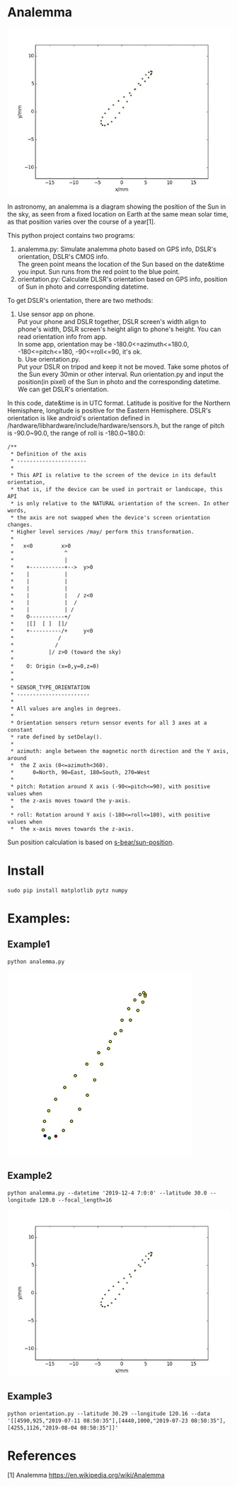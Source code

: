 # Analemma
  
![alt example2](https://raw.githubusercontent.com/weishuyin/analemma/master/img/example2.png "example2")  
  
In astronomy, an analemma is a diagram showing the position of the Sun in the sky, as seen from a fixed location on Earth at the same mean solar time, as that position varies over the course of a year[1].  
  
This python project contains two programs:  
1. analemma.py: Simulate analemma photo based on GPS info, DSLR's orientation, DSLR's CMOS info.  
The green point means the location of the Sun based on the date&time you input. Sun runs from the red point to the blue point.  
2. orientation.py: Calculate DLSR's orientation based on GPS info, position of Sun in photo and corresponding datetime.  
  
To get DSLR's orientation, there are two methods:  
1. Use sensor app on phone.  
	Put your phone and DSLR together, DSLR screen's width align to phone's width, DSLR screen's height align to phone's height. You can read orientation info from app.  
	In some app, orientation may be -180.0<=azimuth<=180.0, -180<=pitch<=180, -90<=roll<=90, it's ok.  
b. Use orientation.py.  
	Put your DSLR on tripod and keep it not be moved. Take some photos of the Sun every 30min or other interval. Run orientation.py and input the position(in pixel) of the Sun in photo and the corresponding datetime. We can get DSLR's orientation.  
  
In this code, date&time is in UTC format. Latitude is positive for the Northern Hemisphere, longitude is positive for the Eastern Hemisphere. DSLR's orientation is like android's orientation defined in /hardware/libhardware/include/hardware/sensors.h, but the range of pitch is -90.0~90.0, the range of roll is -180.0~180.0:
```
/**
 * Definition of the axis
 * ----------------------
 *
 * This API is relative to the screen of the device in its default orientation,
 * that is, if the device can be used in portrait or landscape, this API
 * is only relative to the NATURAL orientation of the screen. In other words,
 * the axis are not swapped when the device's screen orientation changes.
 * Higher level services /may/ perform this transformation.
 *
 *   x<0         x>0
 *                ^
 *                |
 *    +-----------+-->  y>0
 *    |           |
 *    |           |
 *    |           |
 *    |           |   / z<0
 *    |           |  /
 *    |           | /
 *    O-----------+/
 *    |[]  [ ]  []/
 *    +----------/+     y<0
 *              /
 *             /
 *           |/ z>0 (toward the sky)
 *
 *    O: Origin (x=0,y=0,z=0)
 *
 *
 * SENSOR_TYPE_ORIENTATION
 * -----------------------
 * 
 * All values are angles in degrees.
 * 
 * Orientation sensors return sensor events for all 3 axes at a constant
 * rate defined by setDelay().
 *
 * azimuth: angle between the magnetic north direction and the Y axis, around 
 *  the Z axis (0<=azimuth<360).
 *      0=North, 90=East, 180=South, 270=West
 * 
 * pitch: Rotation around X axis (-90<=pitch<=90), with positive values when
 *  the z-axis moves toward the y-axis.
 *
 * roll: Rotation around Y axis (-180<=roll<=180), with positive values when
 *  the x-axis moves towards the z-axis.
```
  
Sun position calculation is based on [s-bear/sun-position](https://github.com/s-bear/sun-position).  
  
# Install
```
sudo pip install matplotlib pytz numpy
```

# Examples:

## Example1
```
python analemma.py
```
![alt example1](https://raw.githubusercontent.com/weishuyin/analemma/master/img/example1.png "example1")

## Example2
```
python analemma.py --datetime '2019-12-4 7:0:0' --latitude 30.0 --longitude 120.0 --focal_length=16
```
![alt example2](https://raw.githubusercontent.com/weishuyin/analemma/master/img/example2.png "example2")

## Example3
```
python orientation.py --latitude 30.29 --longitude 120.16 --data '[[4590,925,"2019-07-11 08:50:35"],[4440,1000,"2019-07-23 08:50:35"],[4255,1126,"2019-08-04 08:50:35"]]'
```

# References
[1] Analemma <https://en.wikipedia.org/wiki/Analemma>
